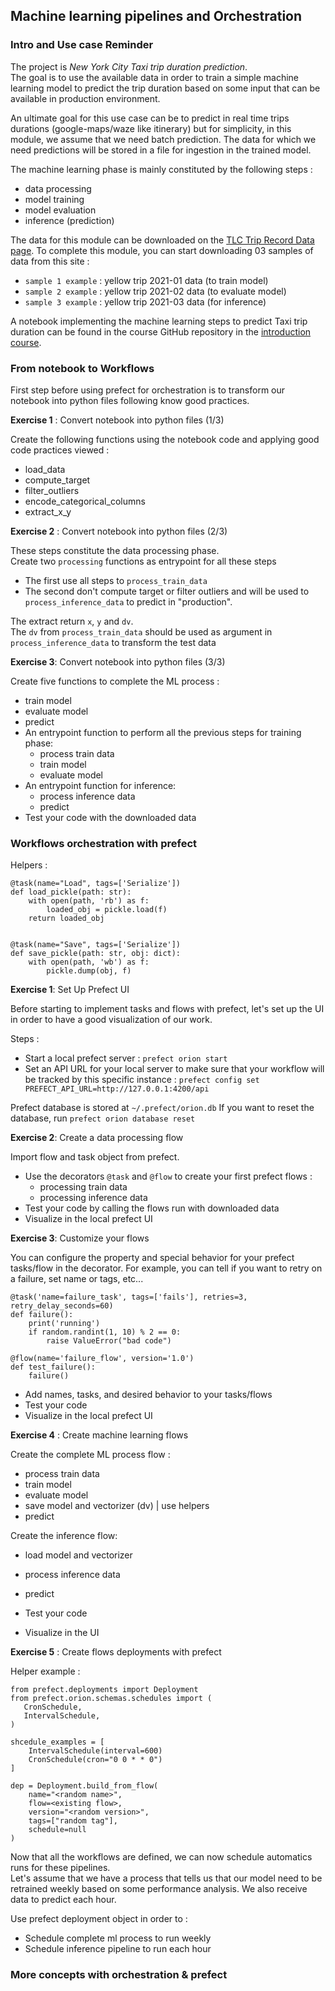## Machine learning pipelines and Orchestration

### Intro and Use case Reminder

The project is *New York City Taxi trip duration prediction*. \
The goal is to use the available data in order to train a simple machine learning model
to predict the trip duration based on some input that can be available in production environment.

An ultimate goal for this use case can be to predict in real time trips durations (google-maps/waze like itinerary)
but for simplicity, in this module, we assume that we need batch prediction. The data for which we need predictions
will be stored in a file for ingestion in the trained model.

The machine learning phase is mainly constituted by the following steps : 
- data processing
- model training
- model evaluation
- inference (prediction)

The data for this module can be downloaded on the [TLC Trip Record Data page](https://www.nyc.gov/site/tlc/about/tlc-trip-record-data.page).
To complete this module, you can start downloading 03 samples of data from this site :
- `sample 1 example` : yellow trip 2021-01 data (to train model)
- `sample 2 example` : yellow trip 2021-02 data (to evaluate model)
- `sample 3 example` : yellow trip 2021-03 data (for inference)

A notebook implementing the machine learning steps to predict Taxi trip duration can be found in the 
course GitHub repository in the [introduction course](https://github.com/artefactory/supinfo_mlops_course/tree/master/01-intro).

### From notebook to Workflows

First step before using prefect for orchestration is to transform our notebook into python files 
following know good practices.

**Exercise 1** : Convert notebook into python files (1/3)

Create the following functions using the notebook code and applying good code practices viewed :
- load_data
- compute_target
- filter_outliers
- encode_categorical_columns
- extract_x_y

**Exercise 2** : Convert notebook into python files (2/3) 

These steps constitute the data processing phase. \
Create two `processing` functions as entrypoint for all these steps

- The first use all steps to `process_train_data`
- The second don't compute target or filter outliers and will be used to `process_inference_data` to predict in "production".

The extract return `x`, `y` and `dv`. \
The `dv` from `process_train_data` should be used as argument in `process_inference_data` to transform the test data


**Exercise 3**: Convert notebook into python files (3/3)

Create five functions to complete the ML process : 
- train model
- evaluate model
- predict
- An entrypoint function to perform all the previous steps  for training phase:
  - process train data
  - train model
  - evaluate model
- An entrypoint function for inference:
  - process inference data
  - predict
- Test your code with the downloaded data

### Workflows orchestration with prefect

Helpers : 
```
@task(name="Load", tags=['Serialize'])
def load_pickle(path: str):
    with open(path, 'rb') as f:
        loaded_obj = pickle.load(f)
    return loaded_obj


@task(name="Save", tags=['Serialize'])
def save_pickle(path: str, obj: dict):
    with open(path, 'wb') as f:
        pickle.dump(obj, f)
```


**Exercise 1**: Set Up Prefect UI

Before starting to implement tasks and flows with prefect, let's set up the UI in order to have a good visualization
of our work.

Steps : 
- Start a local prefect server : `prefect orion start`
- Set an API URL for your local server to make sure that your workflow will be tracked by this specific instance : `prefect config set PREFECT_API_URL=http://127.0.0.1:4200/api`

Prefect database is stored at `~/.prefect/orion.db`
If you want to reset the database, run `prefect orion database reset`

**Exercise 2**: Create a data processing flow

Import flow and task object from prefect.
- Use the decorators `@task` and `@flow` to create your first prefect flows :
  - processing train data
  - processing inference data
- Test your code by calling the flows run with downloaded data
- Visualize in the local prefect UI

**Exercise 3**: Customize your flows

You can configure the property and special behavior for your prefect tasks/flow in the decorator.
For example, you can tell if you want to retry on a failure, set name or tags, etc...
```
@task('name=failure_task', tags=['fails'], retries=3, retry_delay_seconds=60)
def failure():
    print('running')
    if random.randint(1, 10) % 2 == 0:
        raise ValueError("bad code")

@flow(name='failure_flow', version='1.0')
def test_failure():
    failure()
```

- Add names, tasks, and desired behavior to your tasks/flows
- Test your code
- Visualize in the local prefect UI

 
**Exercise 4** : Create machine learning flows

Create the complete ML process flow : 
- process train data
- train model
- evaluate model
- save model and vectorizer (dv) | use helpers
- predict 

Create the inference flow:
- load model and vectorizer
- process inference data
- predict

- Test your code
- Visualize in the UI


**Exercise 5** : Create flows deployments with prefect

Helper example :

```
from prefect.deployments import Deployment
from prefect.orion.schemas.schedules import (
   CronSchedule,
   IntervalSchedule,
)

shcedule_examples = [
    IntervalSchedule(interval=600)
    CronSchedule(cron="0 0 * * 0")
] 

dep = Deployment.build_from_flow(
    name="<random name>",
    flow=<existing flow>,
    version="<random version>",
    tags=["random tag"],
    schedule=null
)
```

Now that all the workflows are defined, we can now schedule automatics runs for these pipelines. \
Let's assume that we have a process that tells us that our model need to be retrained weekly based on 
some performance analysis. We also receive data to predict each hour.

Use prefect deployment object in order to : 
- Schedule complete ml process to run weekly
- Schedule inference pipeline to run each hour

### More concepts with orchestration & prefect




